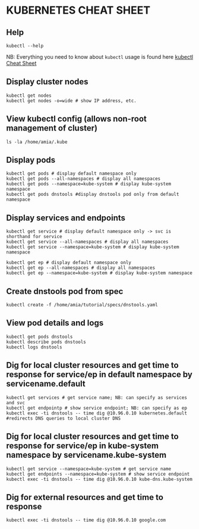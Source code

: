# KUBERNETES CHEAT SHEET 


## Help

```
kubectl --help
```

NB: Everything you need to know about `kubectl` usage is found here [kubectl Cheat Sheet](https://kubernetes.io/docs/reference/kubectl/cheatsheet/)

## Display cluster nodes
```
kubectl get nodes 
kubectl get nodes -o=wide # show IP address, etc.
```

## View kubectl config (allows non-root management of cluster)

```
ls -la /home/amia/.kube
```

## Display pods

```
kubectl get pods # display default namespace only
kubectl get pods --all-namespaces # display all namespaces
kubectl get pods --namespace=kube-system # display kube-system namespace
kubectl get pods dnstools #display dnstools pod only from default namespace
```

## Display services and endpoints

```
kubectl get service # display default namespace only -> svc is shorthand for service
kubectl get service --all-namespaces # display all namespaces
kubectl get service --namespace=kube-system # display kube-system namespace

kubectl get ep # display default namespace only 
kubectl get ep --all-namespaces # display all namespaces
kubectl get ep --namespace=kube-system # display kube-system namespace

```

## Create dnstools pod from spec

```
kubectl create -f /home/amia/tutorial/specs/dnstools.yaml
```

## View pod details and logs

```
kubectl get pods dnstools
kubectl describe pods dnstools
kubectl logs dnstools
```

## Dig for local cluster resources and get time to response for service/ep in default namespace by servicename.default

```
kubectl get services # get service name; NB: can specify as services and svc
kubectl get endpointp # show service endpoint; NB: can specify as ep
kubectl exec -ti dnstools -- time dig @10.96.0.10 kubernetes.default #redirects DNS queries to local cluster DNS
```

## Dig for local cluster resources and get time to response for service/ep in kube-system namespace by servicename.kube-system

```
kubectl get service --namespace=kube-system # get service name
kubectl get endpoints --namespace=kube-system # show service endpoint
kubectl exec -ti dnstools -- time dig @10.96.0.10 kube-dns.kube-system
```

## Dig for external resources and get time to response

```
kubectl exec -ti dnstools -- time dig @10.96.0.10 google.com
```






